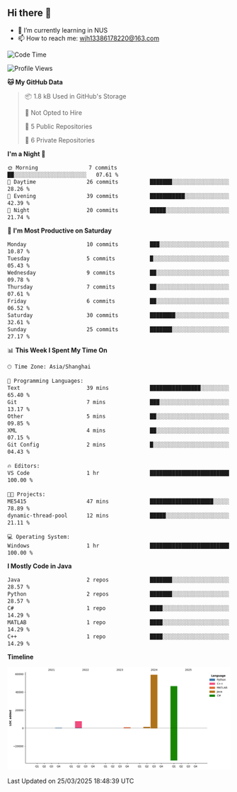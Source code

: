 ## Hi there 👋

- 🌱 I’m currently learning in NUS
- 📫 How to reach me: wjh13386178220@163.com


<!--START_SECTION:waka-->
![Code Time](http://img.shields.io/badge/Code%20Time-303%20hrs%2018%20mins-blue)

![Profile Views](http://img.shields.io/badge/Profile%20Views-0-blue)

**🐱 My GitHub Data** 

> 📦 1.8 kB Used in GitHub's Storage 
 > 
> 🚫 Not Opted to Hire
 > 
> 📜 5 Public Repositories 
 > 
> 🔑 6 Private Repositories 
 > 
**I'm a Night 🦉** 

```text
🌞 Morning                7 commits           ██░░░░░░░░░░░░░░░░░░░░░░░   07.61 % 
🌆 Daytime                26 commits          ███████░░░░░░░░░░░░░░░░░░   28.26 % 
🌃 Evening                39 commits          ███████████░░░░░░░░░░░░░░   42.39 % 
🌙 Night                  20 commits          █████░░░░░░░░░░░░░░░░░░░░   21.74 % 
```
📅 **I'm Most Productive on Saturday** 

```text
Monday                   10 commits          ███░░░░░░░░░░░░░░░░░░░░░░   10.87 % 
Tuesday                  5 commits           █░░░░░░░░░░░░░░░░░░░░░░░░   05.43 % 
Wednesday                9 commits           ██░░░░░░░░░░░░░░░░░░░░░░░   09.78 % 
Thursday                 7 commits           ██░░░░░░░░░░░░░░░░░░░░░░░   07.61 % 
Friday                   6 commits           ██░░░░░░░░░░░░░░░░░░░░░░░   06.52 % 
Saturday                 30 commits          ████████░░░░░░░░░░░░░░░░░   32.61 % 
Sunday                   25 commits          ███████░░░░░░░░░░░░░░░░░░   27.17 % 
```


📊 **This Week I Spent My Time On** 

```text
🕑︎ Time Zone: Asia/Shanghai

💬 Programming Languages: 
Text                     39 mins             ████████████████░░░░░░░░░   65.40 % 
Git                      7 mins              ███░░░░░░░░░░░░░░░░░░░░░░   13.17 % 
Other                    5 mins              ██░░░░░░░░░░░░░░░░░░░░░░░   09.85 % 
XML                      4 mins              ██░░░░░░░░░░░░░░░░░░░░░░░   07.15 % 
Git Config               2 mins              █░░░░░░░░░░░░░░░░░░░░░░░░   04.43 % 

🔥 Editors: 
VS Code                  1 hr                █████████████████████████   100.00 % 

🐱‍💻 Projects: 
ME5415                   47 mins             ████████████████████░░░░░   78.89 % 
dynamic-thread-pool      12 mins             █████░░░░░░░░░░░░░░░░░░░░   21.11 % 

💻 Operating System: 
Windows                  1 hr                █████████████████████████   100.00 % 
```

**I Mostly Code in Java** 

```text
Java                     2 repos             ███████░░░░░░░░░░░░░░░░░░   28.57 % 
Python                   2 repos             ███████░░░░░░░░░░░░░░░░░░   28.57 % 
C#                       1 repo              ████░░░░░░░░░░░░░░░░░░░░░   14.29 % 
MATLAB                   1 repo              ████░░░░░░░░░░░░░░░░░░░░░   14.29 % 
C++                      1 repo              ████░░░░░░░░░░░░░░░░░░░░░   14.29 % 
```



**Timeline**

![Lines of Code chart](https://raw.githubusercontent.com/wuhu-wang/wuhu-wang/main/assets/bar_graph.png)


 Last Updated on 25/03/2025 18:48:39 UTC
<!--END_SECTION:waka-->
